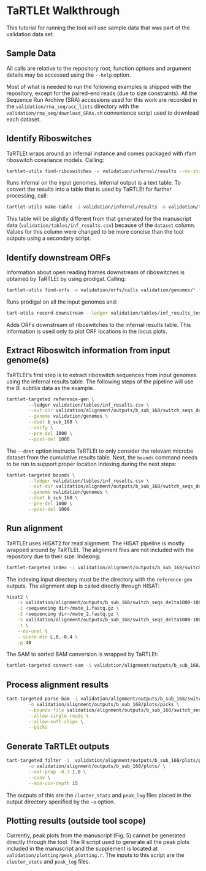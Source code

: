 # TaRTLEt Walkthrough

This tutorial for running the tool will use sample data that was part of the validation data set.

## Sample Data

All calls are relative to the repository root, function options and argument details may be accessed using the `--help` option.

Most of what is needed to run the following examples is shipped with the repository, except for the paired-end reads (due to size constraints). All the Sequence Run Archive (SRA) accessions used for this work are recorded in the `validation/rna_seq/acc_lists` directory with the `validation/rna_seq/download_SRAs.sh` convenience script used to download each dataset.

## Identify Riboswitches

TaRTLEt wraps around an infernal instance and comes packaged with rfam riboswitch covariance models. Calling:

```bash
tartlet-utils find-riboswitches -o validation/infernal/results --no-stats validation/genomes/*.fna
```

Runs infernal on the input genomes. Infernal output is a text table. To convert the results into a table that is used by TaRTLEt for further processing, call:

```bash
tartlet-utils make-table -i validation/infernal/results -o validation/tables/inf_results_test.csv
```

This table will be slightly different from that generated for the manuscript data (`validation/tables/inf_results.csv`) because of the `dataset` column. Values for this column were changed to be more concise than the tool outputs using a secondary script.

## Identify downstream ORFs

Information about open reading frames downstream of riboswitches is obtained by TaRTLEt by using prodigal. Calling:

```bash
tartlet-utils find-orfs -o validation/orfs/calls validation/genomes/*.fna
```

Runs prodigal on all the input genomes and:

```bash
tart-utils record-downstream --ledger validation/tables/inf_results_test.csv -i validation/orfs/calls
```

Adds ORFs downstream of riboswitches to the infernal results table. This information is used only to plot ORF locations in the locus plots.

## Extract Riboswitch information from input genome(s)

TaRTLEt's first step is to extract riboswitch sequences from input genomes using the infernal results table. The following steps of the pipeline will use the *B. subtilis* data as the example.

```bash
tartlet-targeted reference-gen \ 
        --ledger validation/tables/inf_results.csv \
        --out-dir validation/alignment/outputs/b_sub_168/switch_seqs_delta1000-1000 \
        --genome validation/genomes \
        --dset b_sub_168 \
        --unify \
        --pre-del 1000 \
        --post-del 1000
```

The `--dset` option instructs TaRTLEt to only consider the relevant microbe dataset from the cumulative results table. Next, the `bounds` command needs to be run to support proper location indexing during the next steps:

```bash
tartlet-targeted bounds \
        --ledger validation/tables/inf_results.csv \
        --out-dir validation/alignment/outputs/b_sub_168/switch_seqs_delta1000-1000 \
        --genome validation/genomes \
        --dset b_sub_168 \
        --pre-del 1000 \
        --post-del 1000
```

## Run alignment

TaRTLEt uses HISAT2 for read alignment. The HISAT pipeline is mostly wrapped around by TaRTLEt. The alignment files are not included with the repository due to their size. Indexing:

```bash
tartlet-targeted index -i validation/alignment/outputs/b_sub_168/switch_seqs_delta1000-1000 -p 44
```

The indexing input directory must be the directory with the `reference-gen` outputs. The alignment step is called directly through HISAT:

```bash
hisat2 \
    -x validation/alignment/outputs/b_sub_168/switch_seqs_delta1000-1000/unified_index/unified_index \
    -1 <sequencing dir>/mate_1.fastq.gz \
    -2 <sequencing dir>/mate_2.fastq.gz \
    -S validation/alignment/outputs/b_sub_168/switch_seqs_delta1000-1000/alignment_final/unified/alignment.sam \
    -t \
    --no-unal \
    --score-min L,0,-0.4 \
    -p 40
```

The SAM to sorted BAM conversion is wrapped by TaRTLEt:

```bash
tartlet-targeted convert-sam -i validation/alignment/outputs/b_sub_168/switch_seqs_delta1000-1000/alignment_final
```

## Process alignment results

```bash
tart-targeted parse-bam -i validation/alignment/outputs/b_sub_168/switch_seqs_delta1000-1000/alignment_final \
        -o validation/alignment/outputs/b_sub_168/plots/picks \
        --bounds-file validation/alignment/outputs/b_sub_168/switch_seqs_delta1000-1000/rowid_to_bounds.json \
        --allow-single-reads \
        --allow-soft-clips \
        --picks
```

## Generate TaRTLEt outputs

```bash
tart-targeted filter -i  validation/alignment/outputs/b_sub_168/plots/picks.tar.gz \
        -o validation/alignment/outputs/b_sub_168/plots/ \
        --ext-prop -0.3 1.0 \
        --conv \
        --min-cov-depth 15
```

The outputs of this are the `cluster_stats` and `peak_log` files placed in the output directory specified by the `-o` option.

## Plotting results (outside tool scope)

Currently, peak plots from the manuscript (Fig. 5) cannot be generated directly through the tool. The R script used to generate all the peak plots included in the manuscript and the supplement is located at `validation/plotting/peak_plotting.r`. The inputs to this script are the `cluster_stats` and `peak_log` files.
